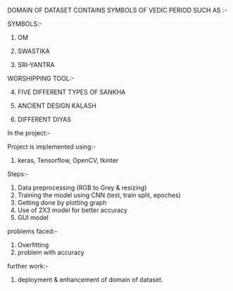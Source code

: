  DOMAIN OF DATASET CONTAINS SYMBOLS OF VEDIC PERIOD SUCH AS :-

SYMBOLS:-
1. OM

2. SWASTIKA

3. SRI-YANTRA

WORSHIPPING TOOL:-

4. FIVE DIFFERENT TYPES OF SANKHA 

5. ANCIENT DESIGN KALASH

6. DIFFERENT DIYAS


 In the project:-


Project is implemented using:-

1. keras, Tensorflow, OpenCV, tkinter


Steps:-

1. Data preprocessing (RGB to Grey & resizing)
2. Training the model using CNN (test, train split, epoches)
3. Getting done by plotting graph
4. Use of 2X3 model for better accuracy
5. GUI model

problems faced:-

1. Overfitting
2. problem with accuracy

further work:-
1. deployment & enhancement of domain of dataset.
